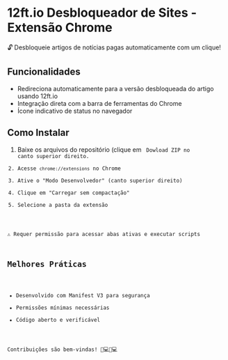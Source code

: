 # 12ft.io Desbloqueador de Sites - Extensão Chrome

🔓 Desbloqueie artigos de notícias pagas automaticamente com um clique!

## Funcionalidades
- Redireciona automaticamente para a versão desbloqueada do artigo usando 12ft.io
- Integração direta com a barra de ferramentas do Chrome
- Ícone indicativo de status no navegador

## Como Instalar
1. Baixe os arquivos do repositório (clique em <Code> Dowload ZIP no canto superior direito.
2. Acesse `chrome://extensions` no Chrome
3. Ative o "Modo Desenvolvedor" (canto superior direito)
4. Clique em "Carregar sem compactação"
5. Selecione a pasta da extensão

⚠️ Requer permissão para acessar abas ativas e executar scripts

## Melhores Práticas
- Desenvolvido com Manifest V3 para segurança
- Permissões mínimas necessárias
- Código aberto e verificável

Contribuições são bem-vindas! 👩💻👨💻
